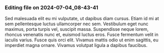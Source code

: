 

### Editing file on 2024-07-04_08-43-41

Sed malesuada elit eu mi vulputate, ut dapibus diam cursus. Etiam id mi at sem pellentesque luctus ullamcorper nec sem. Vestibulum eget nunc maximus, porta turpis vel, suscipit massa. Suspendisse neque lorem, rhoncus venenatis nunc et, euismod luctus eros. Fusce fermentum velit in iaculis varius. Fusce quis orci elit. Vivamus mattis odio ut enim sagittis, eu imperdiet magna ornare. Vivamus volutpat ligula a dapibus faucibus.


